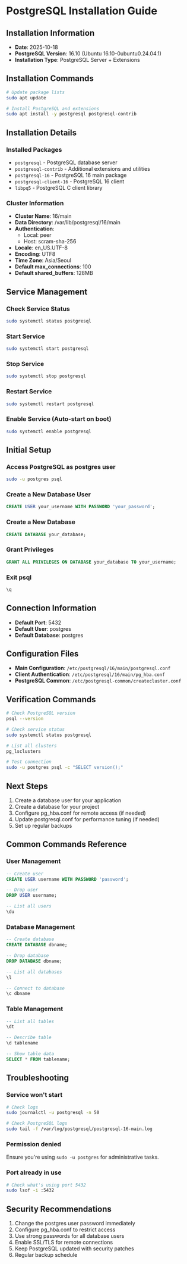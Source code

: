 # PostgreSQL Installation Guide

## Installation Information

- **Date**: 2025-10-18
- **PostgreSQL Version**: 16.10 (Ubuntu 16.10-0ubuntu0.24.04.1)
- **Installation Type**: PostgreSQL Server + Extensions

## Installation Commands

```bash
# Update package lists
sudo apt update

# Install PostgreSQL and extensions
sudo apt install -y postgresql postgresql-contrib
```

## Installation Details

### Installed Packages
- `postgresql` - PostgreSQL database server
- `postgresql-contrib` - Additional extensions and utilities
- `postgresql-16` - PostgreSQL 16 main package
- `postgresql-client-16` - PostgreSQL 16 client
- `libpq5` - PostgreSQL C client library

### Cluster Information
- **Cluster Name**: 16/main
- **Data Directory**: /var/lib/postgresql/16/main
- **Authentication**:
  - Local: peer
  - Host: scram-sha-256
- **Locale**: en_US.UTF-8
- **Encoding**: UTF8
- **Time Zone**: Asia/Seoul
- **Default max_connections**: 100
- **Default shared_buffers**: 128MB

## Service Management

### Check Service Status
```bash
sudo systemctl status postgresql
```

### Start Service
```bash
sudo systemctl start postgresql
```

### Stop Service
```bash
sudo systemctl stop postgresql
```

### Restart Service
```bash
sudo systemctl restart postgresql
```

### Enable Service (Auto-start on boot)
```bash
sudo systemctl enable postgresql
```

## Initial Setup

### Access PostgreSQL as postgres user
```bash
sudo -u postgres psql
```

### Create a New Database User
```sql
CREATE USER your_username WITH PASSWORD 'your_password';
```

### Create a New Database
```sql
CREATE DATABASE your_database;
```

### Grant Privileges
```sql
GRANT ALL PRIVILEGES ON DATABASE your_database TO your_username;
```

### Exit psql
```sql
\q
```

## Connection Information

- **Default Port**: 5432
- **Default User**: postgres
- **Default Database**: postgres

## Configuration Files

- **Main Configuration**: `/etc/postgresql/16/main/postgresql.conf`
- **Client Authentication**: `/etc/postgresql/16/main/pg_hba.conf`
- **PostgreSQL Common**: `/etc/postgresql-common/createcluster.conf`

## Verification Commands

```bash
# Check PostgreSQL version
psql --version

# Check service status
sudo systemctl status postgresql

# List all clusters
pg_lsclusters

# Test connection
sudo -u postgres psql -c "SELECT version();"
```

## Next Steps

1. Create a database user for your application
2. Create a database for your project
3. Configure pg_hba.conf for remote access (if needed)
4. Update postgresql.conf for performance tuning (if needed)
5. Set up regular backups

## Common Commands Reference

### User Management
```sql
-- Create user
CREATE USER username WITH PASSWORD 'password';

-- Drop user
DROP USER username;

-- List all users
\du
```

### Database Management
```sql
-- Create database
CREATE DATABASE dbname;

-- Drop database
DROP DATABASE dbname;

-- List all databases
\l

-- Connect to database
\c dbname
```

### Table Management
```sql
-- List all tables
\dt

-- Describe table
\d tablename

-- Show table data
SELECT * FROM tablename;
```

## Troubleshooting

### Service won't start
```bash
# Check logs
sudo journalctl -u postgresql -n 50

# Check PostgreSQL logs
sudo tail -f /var/log/postgresql/postgresql-16-main.log
```

### Permission denied
Ensure you're using `sudo -u postgres` for administrative tasks.

### Port already in use
```bash
# Check what's using port 5432
sudo lsof -i :5432
```

## Security Recommendations

1. Change the postgres user password immediately
2. Configure pg_hba.conf to restrict access
3. Use strong passwords for all database users
4. Enable SSL/TLS for remote connections
5. Keep PostgreSQL updated with security patches
6. Regular backup schedule
